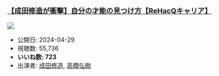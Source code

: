 ### [【成田修造が衝撃】自分の才能の見つけ方【ReHacQキャリア】](https://www.youtube.com/watch?v=1X-t6yhWuMM)
[![](https://img.youtube.com/vi/1X-t6yhWuMM/sddefault.jpg)](https://www.youtube.com/watch?v=1X-t6yhWuMM)
-   公開日: 2024-04-29
-   視聴数: 55,736
-   **いいね数: 723**
-   出演者: [成田修造](/rehacq_fan/people/成田修造 "wikilink"), [高橋弘樹](/rehacq_fan/people/高橋弘樹 "wikilink")
